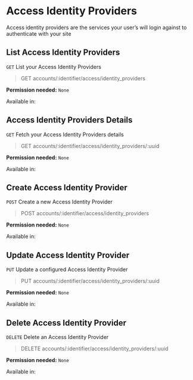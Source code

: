 # Access Identity Providers

Access identity providers are the services your user’s will login against to authenticate with your site

## List Access Identity Providers

`GET` List your Access Identity Providers

> GET accounts/:identifier/access/identity_providers

**Permission needed:** `None`

Available in:




## Access Identity Providers Details

`GET` Fetch your Access Identity Providers details

> GET accounts/:identifier/access/identity_providers/:uuid

**Permission needed:** `None`

Available in:




## Create Access Identity Provider

`POST` Create a new Access Identity Provider

> POST accounts/:identifier/access/identity_providers

**Permission needed:** `None`

Available in:




## Update Access Identity Provider

`PUT` Update a configured Access Identity Provider

> PUT accounts/:identifier/access/identity_providers/:uuid

**Permission needed:** `None`

Available in:




## Delete Access Identity Provider

`DELETE` Delete an Access Identity Provider

> DELETE accounts/:identifier/access/identity_providers/:uuid

**Permission needed:** `None`

Available in:



